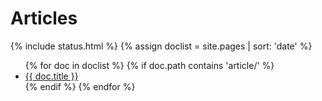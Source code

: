 # Articles
{% include status.html %}
{% assign doclist = site.pages | sort: 'date' %}

<ul>
  {% for doc in doclist %}
    {% if doc.path contains 'article/' %}
      <!-- TODO: Add category & brief preview -->
      <li><a href="{{ doc.url }}">{{ doc.title }}</a></li>
    {% endif %}
  {% endfor %}
</ul>